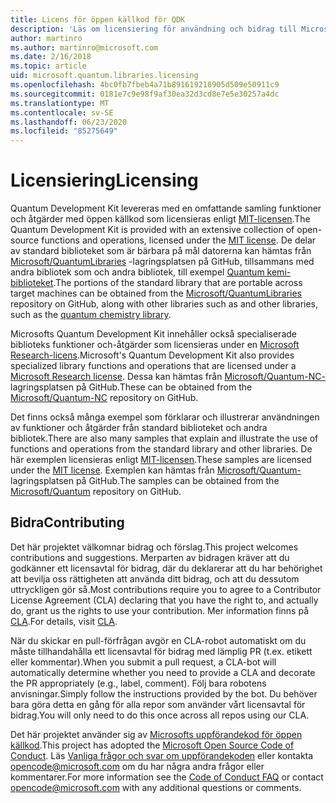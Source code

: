 ```yaml
---
title: Licens för öppen källkod för QDK
description: 'Läs om licensiering för användning och bidrag till Microsoft Q # standard-bibliotek – licensiering och bidrag.'
author: martinro
ms.author: martinro@microsoft.com
ms.date: 2/16/2018
ms.topic: article
uid: microsoft.quantum.libraries.licensing
ms.openlocfilehash: 4bc0fb7fbeb4a71b891619218905d509e50911c9
ms.sourcegitcommit: 0181e7c9e98f9af30ea32d3cd8e7e5e30257a4dc
ms.translationtype: MT
ms.contentlocale: sv-SE
ms.lasthandoff: 06/23/2020
ms.locfileid: "85275649"
---
```

# <a name="licensing"></a><span data-ttu-id="cc3de-103">Licensiering</span><span class="sxs-lookup"><span data-stu-id="cc3de-103">Licensing</span></span> #

<span data-ttu-id="cc3de-104">Quantum Development Kit levereras med en omfattande samling funktioner och åtgärder med öppen källkod som licensieras enligt [MIT-licensen](https://github.com/Microsoft/Quantum/blob/master/LICENSE.txt).</span><span class="sxs-lookup"><span data-stu-id="cc3de-104">The Quantum Development Kit is provided with an extensive collection of open-source functions and operations, licensed under the [MIT license](https://github.com/Microsoft/Quantum/blob/master/LICENSE.txt).</span></span>
<span data-ttu-id="cc3de-105">De delar av standard biblioteket som är bärbara på mål datorerna kan hämtas från [Microsoft/QuantumLibraries](https://github.com/Microsoft/QuantumLibraries) -lagringsplatsen på GitHub, tillsammans med andra bibliotek som och andra bibliotek, till exempel [Quantum kemi-biblioteket](xref:microsoft.quantum.chemistry.concepts.intro).</span><span class="sxs-lookup"><span data-stu-id="cc3de-105">The portions of the standard library that are portable across target machines can be obtained from the [Microsoft/QuantumLibraries](https://github.com/Microsoft/QuantumLibraries) repository on GitHub, along with other libraries such as  and other libraries, such as the [quantum chemistry library](xref:microsoft.quantum.chemistry.concepts.intro).</span></span>

<span data-ttu-id="cc3de-106">Microsofts Quantum Development Kit innehåller också specialiserade biblioteks funktioner och-åtgärder som licensieras under en [Microsoft Research-licens](https://github.com/Microsoft/Quantum-NC/blob/master/LICENSE).</span><span class="sxs-lookup"><span data-stu-id="cc3de-106">Microsoft's Quantum Development Kit also provides specialized library functions and operations that are licensed under a [Microsoft Research license](https://github.com/Microsoft/Quantum-NC/blob/master/LICENSE).</span></span>
<span data-ttu-id="cc3de-107">Dessa kan hämtas från [Microsoft/Quantum-NC-](https://github.com/microsoft/quantum-nc) lagringsplatsen på GitHub.</span><span class="sxs-lookup"><span data-stu-id="cc3de-107">These can be obtained from the [Microsoft/Quantum-NC](https://github.com/microsoft/quantum-nc) repository on GitHub.</span></span>

<span data-ttu-id="cc3de-108">Det finns också många exempel som förklarar och illustrerar användningen av funktioner och åtgärder från standard biblioteket och andra bibliotek.</span><span class="sxs-lookup"><span data-stu-id="cc3de-108">There are also many samples that explain and illustrate the use of functions and operations from the standard library and other libraries.</span></span>
<span data-ttu-id="cc3de-109">De här exemplen licensieras enligt [MIT-licensen](https://github.com/Microsoft/Quantum/blob/master/LICENSE.txt).</span><span class="sxs-lookup"><span data-stu-id="cc3de-109">These samples are licensed under the [MIT license](https://github.com/Microsoft/Quantum/blob/master/LICENSE.txt).</span></span>
<span data-ttu-id="cc3de-110">Exemplen kan hämtas från [Microsoft/Quantum-](https://github.com/Microsoft/Quantum) lagringsplatsen på GitHub.</span><span class="sxs-lookup"><span data-stu-id="cc3de-110">The samples can be obtained from the [Microsoft/Quantum](https://github.com/Microsoft/Quantum) repository on GitHub.</span></span>

## <a name="contributing"></a><span data-ttu-id="cc3de-111">Bidra</span><span class="sxs-lookup"><span data-stu-id="cc3de-111">Contributing</span></span> ##

<span data-ttu-id="cc3de-112">Det här projektet välkomnar bidrag och förslag.</span><span class="sxs-lookup"><span data-stu-id="cc3de-112">This project welcomes contributions and suggestions.</span></span>
<span data-ttu-id="cc3de-113">Merparten av bidragen kräver att du godkänner ett licensavtal för bidrag, där du deklarerar att du har behörighet att bevilja oss rättigheten att använda ditt bidrag, och att du dessutom uttryckligen gör så.</span><span class="sxs-lookup"><span data-stu-id="cc3de-113">Most contributions require you to agree to a Contributor License Agreement (CLA) declaring that you have the right to, and actually do, grant us the rights to use your contribution.</span></span> <span data-ttu-id="cc3de-114">Mer information finns på [CLA](https://cla.microsoft.com).</span><span class="sxs-lookup"><span data-stu-id="cc3de-114">For details, visit [CLA](https://cla.microsoft.com).</span></span>

<span data-ttu-id="cc3de-115">När du skickar en pull-förfrågan avgör en CLA-robot automatiskt om du måste tillhandahålla ett licensavtal för bidrag med lämplig PR (t.ex. etikett eller kommentar).</span><span class="sxs-lookup"><span data-stu-id="cc3de-115">When you submit a pull request, a CLA-bot will automatically determine whether you need to provide a CLA and decorate the PR appropriately (e.g., label, comment).</span></span> <span data-ttu-id="cc3de-116">Följ bara robotens anvisningar.</span><span class="sxs-lookup"><span data-stu-id="cc3de-116">Simply follow the instructions provided by the bot.</span></span> <span data-ttu-id="cc3de-117">Du behöver bara göra detta en gång för alla repor som använder vårt licensavtal för bidrag.</span><span class="sxs-lookup"><span data-stu-id="cc3de-117">You will only need to do this once across all repos using our CLA.</span></span>

<span data-ttu-id="cc3de-118">Det här projektet använder sig av [Microsofts uppförandekod för öppen källkod](https://opensource.microsoft.com/codeofconduct/).</span><span class="sxs-lookup"><span data-stu-id="cc3de-118">This project has adopted the [Microsoft Open Source Code of Conduct](https://opensource.microsoft.com/codeofconduct/).</span></span>
<span data-ttu-id="cc3de-119">Läs [Vanliga frågor och svar om uppförandekoden](https://opensource.microsoft.com/codeofconduct/faq/) eller kontakta [opencode@microsoft.com](mailto:opencode@microsoft.com) om du har några andra frågor eller kommentarer.</span><span class="sxs-lookup"><span data-stu-id="cc3de-119">For more information see the [Code of Conduct FAQ](https://opensource.microsoft.com/codeofconduct/faq/) or contact [opencode@microsoft.com](mailto:opencode@microsoft.com) with any additional questions or comments.</span></span>

